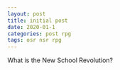 ```yaml
---
layout: post
title: initial post
date: 2020-01-1
categories: post rpg
tags: osr nsr rpg
---
```


What is the New School Revolution?
